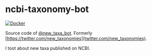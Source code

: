 # ncbi-taxonomy-bot

[![Docker](https://github.com/audy/ncbi-taxonomy-bot/actions/workflows/docker-publish.yml/badge.svg)](https://github.com/audy/ncbi-taxonomy-bot/actions/workflows/docker-publish.yml)

Source code of [@new_taxa_bot](https://genomic.social/@new_taxa_bot). Formerly
[https://twitter.com/new_taxonomies](twitter.com/new_taxonomies).

I toot about new taxa published on NCBI.
